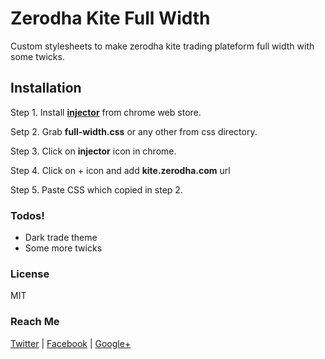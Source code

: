 # Zerodha Kite Full Width

Custom stylesheets to make zerodha kite trading plateform full width with some twicks.


## Installation

Step 1. Install **[injector](https://chrome.google.com/webstore/detail/injector/bfdonckegflhbiamlmidciapolfccmmb)** from chrome web store.

Setp 2. Grab **full-width.css** or any other from css directory.

Step 3. Click on **injector** icon in chrome.

Step 4. Click on + icon and add **kite.zerodha.com** url

Step 5. Paste CSS which copied in step 2.



### Todos!

 - Dark trade theme
 - Some more twicks
 

### License

MIT

### Reach Me

[Twitter](https://twitter.com/patelsanam) | 
[Facebook](https://facebook.com/Sanam.ME) | 
[Google+](https://plus.google.com/+SanamPatel)
